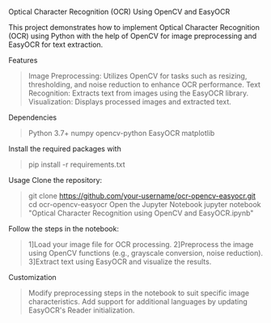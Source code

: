 Optical Character Recognition (OCR) Using OpenCV and EasyOCR

This project demonstrates how to implement Optical Character Recognition (OCR) using Python with the help of OpenCV for image preprocessing and EasyOCR for text extraction.

Features
>Image Preprocessing: Utilizes OpenCV for tasks such as resizing, thresholding, and noise reduction to enhance OCR performance.
>Text Recognition: Extracts text from images using the EasyOCR library.
>Visualization: Displays processed images and extracted text.

Dependencies
>Python 3.7+
>numpy
>opencv-python
>EasyOCR
>matplotlib

Install the required packages with
>pip install -r requirements.txt

Usage
Clone the repository:
>git clone https://github.com/your-username/ocr-opencv-easyocr.git cd ocr-opencv-easyocr
Open the Jupyter Notebook
>jupyter notebook "Optical Character Recognition using OpenCV and EasyOCR.ipynb"

Follow the steps in the notebook:
>1]Load your image file for OCR processing.
>2]Preprocess the image using OpenCV functions (e.g., grayscale conversion, noise reduction).
>3]Extract text using EasyOCR and visualize the results.

Customization
>Modify preprocessing steps in the notebook to suit specific image characteristics.
>Add support for additional languages by updating EasyOCR's Reader initialization.

